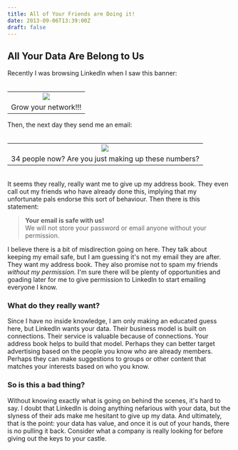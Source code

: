 ```yaml
---
title: All of Your Friends are Doing it!
date: 2013-09-06T13:39:00Z
draft: false
---
```


<h2> All Your Data Are Belong to Us</h2> Recently I was browsing LinkedIn when I saw this banner:<br /> <div> <br /> <table align="center" cellpadding="0" cellspacing="0" class="tr-caption-container" style="margin-left: auto; margin-right: auto; text-align: center;"><tbody> <tr><td style="text-align: center;"><a href="http://1.bp.blogspot.com/-mW_-IMq3FwQ/UiXck-_Nf6I/AAAAAAAAkdM/9xaomZTxhHw/s1600/Screen+Shot+2013-08-21+at+20.49.09+.png" imageanchor="1" style="margin-left: auto; margin-right: auto;"><img border="0" src="http://1.bp.blogspot.com/-mW_-IMq3FwQ/UiXck-_Nf6I/AAAAAAAAkdM/9xaomZTxhHw/s1600/Screen+Shot+2013-08-21+at+20.49.09+.png" /></a></td></tr> <tr><td class="tr-caption" style="text-align: center;">Grow your network!!!</td></tr> </tbody></table> <div> Then, the next day they send me an email:</div> </div> <div> <br /></div> <table align="center" cellpadding="0" cellspacing="0" class="tr-caption-container" style="margin-left: auto; margin-right: auto; text-align: center;"><tbody> <tr><td style="text-align: center;"><a href="http://2.bp.blogspot.com/-Y5N-aGBPO6A/UiXdzngeRaI/AAAAAAAAkdY/EMOGKh2IAf8/s1600/Screen+Shot+2013-09-02+at+20.22.10+.png" imageanchor="1" style="margin-left: auto; margin-right: auto;"><img border="0" src="http://2.bp.blogspot.com/-Y5N-aGBPO6A/UiXdzngeRaI/AAAAAAAAkdY/EMOGKh2IAf8/s1600/Screen+Shot+2013-09-02+at+20.22.10+.png" /></a></td></tr> <tr><td class="tr-caption" style="text-align: center;">34 people now? Are you just making up these numbers?</td></tr> </tbody></table> <div> <br /> It seems they really, really want me to give up my address book. They even call out my friends who have already done this, implying that my unfortunate pals endorse this sort of behaviour. Then there is this statement:<br /> <blockquote class="tr_bq"> <b>Your email is safe with us!</b><br /> We will not store your password or email anyone without your permission.</blockquote> I believe there is a bit of misdirection going on here. They talk about keeping my email safe, but I am guessing it's not my email they are after. They want my address book. They also promise not to spam my friends <i>without my permission.</i>&nbsp;I'm sure there will be plenty of opportunities and goading later for me to give permission to LinkedIn to start emailing everyone I know.<br /> <h3> What do they really want?</h3> </div> <div> Since I have no inside knowledge, I am only making an educated guess here, but LinkedIn wants your data. Their business model is built on connections. Their service is valuable because of connections. Your address book helps to build that model. Perhaps they can better target advertising based on the people you know who are already members. Perhaps they can make suggestions to groups or other content that matches your interests based on who you know.</div> <h3> So is this a bad thing?</h3> <div> Without knowing exactly what is going on behind the scenes, it's hard to say. I doubt that LinkedIn is doing anything nefarious with your data, but the slyness of their ads make me hesitant to give up my data. And ultimately, that is the point: your data has value, and once it is out of your hands, there is no pulling it back. Consider what a company is really looking for before giving out the keys to your castle.</div> 